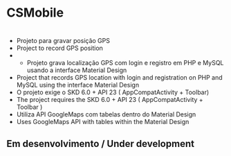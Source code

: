 # CSMobile<h1>

* Projeto para gravar posição GPS
* Project to record GPS position
* * Projeto grava localização GPS com login e registro em PHP e MySQL usando a interface Material Design
* Project that records GPS location with login and registration on PHP and MySQL using the interface Material Design
* O projeto exige o SKD 6.0 + API 23 ( AppCompatActivity + Toolbar)
* The project requires the SKD 6.0 + API 23 ( AppCompatActivity + Toolbar )
* Utiliza API GoogleMaps com tabelas dentro do Material Design
* Uses GoogleMaps API with tables within the Material Design

## Em desenvolvimento / Under development<h6>
